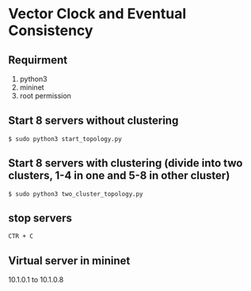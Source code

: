 # Vector Clock and Eventual Consistency 

## Requirment
1. python3
2. mininet
3. root permission


## Start 8 servers without clustering 
```
$ sudo python3 start_topology.py
```


## Start 8 servers with clustering (divide into two clusters, 1-4 in one and 5-8 in other cluster)
```
$ sudo python3 two_cluster_topology.py
```

## stop servers
```
CTR + C
```

## Virtual server in mininet
10.1.0.1 to 10.1.0.8
